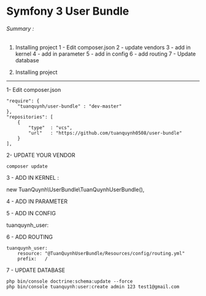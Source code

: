 Symfony 3 User Bundle
============================

###### Summary :

 1) Installing project
    1 - Edit composer.json
    2 - update vendors
    3 - add in kernel
    4 - add in parameter
    5 - add in config
    6 - add routing
    7 - Update database

1) Installing project
------------------------


1- Edit composer.json

    "require": {
        "tuanquynh/user-bundle" : "dev-master"
    },
    "repositories": [
        {
            "type"  : "vcs",
            "url"   : "https://github.com/tuanquynh0508/user-bundle"
        }
    ],

2- UPDATE YOUR VENDOR

    composer update


3 - ADD IN KERNEL :

  new TuanQuynh\UserBundle\TuanQuynhUserBundle(),

4 - ADD IN PARAMETER



5 - ADD IN CONFIG

tuanquynh_user:

6 - ADD ROUTING
```
tuanquynh_user:
    resource: "@TuanQuynhUserBundle/Resources/config/routing.yml"
    prefix:   /
```

7 - UPDATE DATABASE
```
php bin/console doctrine:schema:update --force
php bin/console tuanquynh:user:create admin 123 test1@gmail.com
```
